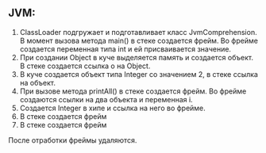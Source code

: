

## JVM:

1. ClassLoader подгружает и подготавливает класс JvmComprehension. В момент вызова метода main() в стеке создается фрейм. Во фрейме создается переменная типа int и ей присваивается значение.
1. При создании Object в куче выделяется память и создается объект. В стеке создается ссылка o на Object.
1. В куче создается объект типа Integer со значением 2, в стеке ссылка на объект.
1. При вызове метода printAll() в стеке создается фрейм. Во фрейме создаются ссылки на два объекта и переменная i.
1. Создается Integer в хипе и ссылка на него во фрейме.
1. В стеке создается фрейм 
1. В стеке создается фрейм

После отработки фреймы удаляются.

